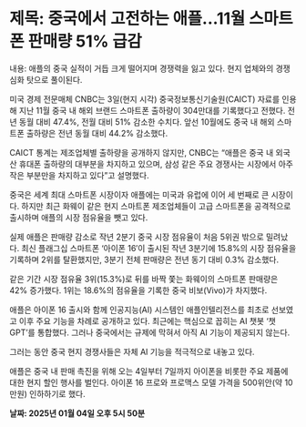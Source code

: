 # **제목: 중국에서 고전하는 애플...11월 스마트폰 판매량 51% 급감**

  내용: 애플의 중국 실적이 거듭 크게 떨어지며 경쟁력을 잃고 있다. 현지 업체와의 경쟁 심화 탓으로 풀이된다.

미국 경제 전문매체 CNBC는 3일(현지 시각) 중국정보통신기술원(CAICT) 자료를 인용해 지난 11월 중국 내 해외 브랜드 스마트폰 출하량이 304만대를 기록했다고 전했다. 전년 동월 대비 47.4%, 전월 대비 51% 감소한 수치다. 앞선 10월에도 중국 내 해외 스마트폰 출하량은 전년 동월 대비 44.2% 감소했다. 

CAICT 통계는 제조업체별 출하량을 공개하지 않지만, CNBC는 “애플은 중국 내 외국산 휴대폰 출하량의 대부분을 차지하고 있으며, 삼성 같은 주요 경쟁사는 시장에서 아주 작은 부분만을 차지하고 있다”고 설명했다.

중국은 세계 최대 스마트폰 시장이자 애플에는 미국과 유럽에 이어 세 번째로 큰 시장이다. 하지만 최근 화웨이 같은 현지 스마트폰 제조업체들이 고급 스마트폰을 공격적으로 출시하며 애플의 시장 점유율을 뺏고 있다. 

실제 애플은 판매량 감소로 작년 2분기 중국 시장 점유율이 처음 5위권 밖으로 밀려났다. 최신 플래그십 스마트폰 ‘아이폰 16′이 출시된 작년 3분기에 15.8%의 시장 점유율을 기록하며 2위를 탈환했지만, 3분기 전체 판매량은 전년 동기 대비 0.3% 감소했다. 

같은 기간 시장 점유율 3위(15.3%)로 뒤를 바짝 쫓는 화웨이의 스마트폰 판매량은 42% 증가했다. 1위는 18.6%의 점유율을 기록한 중국 비보(Vivo)가 차지했다.

애플은 아이폰 16 출시와 함께 인공지능(AI) 시스템인 애플인텔리전스를 최초로 선보였고 이후 주요 기능을 차례로 공개하고 있다. 최근에는 핵심으로 꼽히는 AI 챗봇 ‘챗GPT’를 통합했다. 그러나 중국에서는 규제에 막혀서 아직 AI 기능이 제공되지 않는다. 

그러는 동안 중국 현지 경쟁사들은 자체 AI 기능을 적극적으로 내놓고 있다.

애플은 중국 내 판매 촉진을 위해 오는 4일부터 7일까지 아이폰을 비롯한 주요 제품에 대한 현지 할인 행사를 벌인다. 아이폰 16 프로와 프로맥스 모델 가격을 500위안(약 10만원) 인하하기로 했다.

  **날짜: 2025년 01월 04일 오후 5시 50분**
